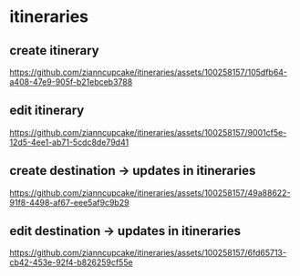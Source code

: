 # itineraries

## create itinerary


https://github.com/zianncupcake/itineraries/assets/100258157/105dfb64-a408-47e9-905f-b21ebceb3788

## edit itinerary


https://github.com/zianncupcake/itineraries/assets/100258157/9001cf5e-12d5-4ee1-ab71-5cdc8de79d41

## create destination -> updates in itineraries


https://github.com/zianncupcake/itineraries/assets/100258157/49a88622-91f8-4498-af67-eee5af9c9b29


## edit destination -> updates in itineraries

https://github.com/zianncupcake/itineraries/assets/100258157/6fd65713-cb42-453e-92f4-b826259cf55e

